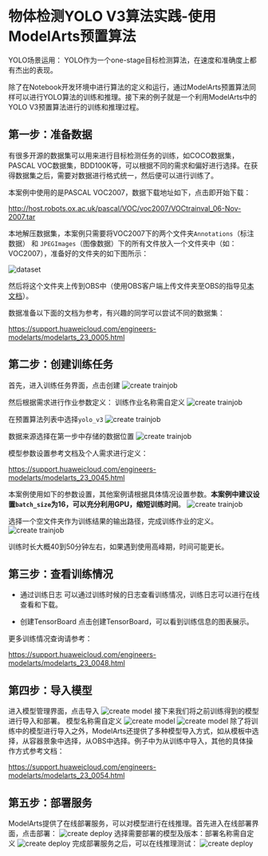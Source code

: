 # 物体检测YOLO V3算法实践-使用ModelArts预置算法

YOLO场景运用：
YOLO作为一个one-stage目标检测算法，在速度和准确度上都有杰出的表现。

除了在Notebook开发环境中进行算法的定义和运行，通过ModelArts预置算法同样可以进行YOLO算法的训练和推理。接下来的例子就是一个利用ModelArts中的YOLO V3预置算法进行的训练和推理过程。

## 第一步：准备数据

有很多开源的数据集可以用来进行目标检测任务的训练，如COCO数据集，PASCAL VOC数据集，BDD100K等，可以根据不同的需求和偏好进行选择。在获得数据集之后，需要对数据进行格式统一，然后便可以进行训练了。

本案例中使用的是PASCAL VOC2007，数据下载地址如下，点击即开始下载：

http://host.robots.ox.ac.uk/pascal/VOC/voc2007/VOCtrainval_06-Nov-2007.tar

本地解压数据集，本案例只需要将VOC2007下的两个文件夹`Annotations`（标注数据） 和 `JPEGImages`（图像数据）下的所有文件放入一个文件夹中（如：VOC2007），准备好的文件夹的如下图所示：

![dataset](./img/dataset.png)

然后将这个文件夹上传到OBS中（使用OBS客户端上传文件夹至OBS的指导见[本文档](https://support.huaweicloud.com/qs-obs/obs_qs_0002.html)）。

数据准备以下面的文档为参考，有兴趣的同学可以尝试不同的数据集：

https://support.huaweicloud.com/engineers-modelarts/modelarts_23_0005.html

## 第二步：创建训练任务

首先，进入训练任务界面，点击创建
![create trainjob](./img/create_trainjob_0.png)

然后根据需求进行作业参数定义：
训练作业名称需自定义
![create trainjob](./img/create_trainjob_1.png)

在预置算法列表中选择`yolo_v3`
![create trainjob](./img/create_trainjob_2.png)

数据来源选择在第一步中存储的数据位置
![create trainjob](./img/create_trainjob_3.png)

模型参数设置参考文档及个人需求进行定义：

https://support.huaweicloud.com/engineers-modelarts/modelarts_23_0045.html

本案例使用如下的参数设置，其他案例请根据具体情况设置参数。**本案例中建议设置`batch_size`为16，可以充分利用GPU，缩短训练时间**。
![create trainjob](./img/create_trainjob_6.png)

选择一个空文件夹作为训练结果的输出路径，完成训练作业的定义。
![create trainjob](./img/create_trainjob_5.png)

训练时长大概40到50分钟左右，如果遇到使用高峰期，时间可能更长。

## 第三步：查看训练情况

- 通过训练日志
可以通过训练时候的日志查看训练情况，训练日志可以进行在线查看和下载。

- 创建TensorBoard
点击创建TensorBoard，可以看到训练信息的图表展示。

更多训练情况查询请参考：

https://support.huaweicloud.com/engineers-modelarts/modelarts_23_0048.html

## 第四步：导入模型
进入模型管理界面，点击导入
![create model](./img/create_model_0.png)
接下来我们将之前训练得到的模型进行导入和部署。
模型名称需自定义
![create model](./img/create_model_1.png)
![create model](./img/create_model_2.png)
除了将训练中的模型进行导入之外，ModelArts还提供了多种模型导入方式，如从模板中选择，从容器景象中选择，从OBS中选择。例子中为从训练中导入，其他的具体操作方式参考文档：

https://support.huaweicloud.com/engineers-modelarts/modelarts_23_0054.html

## 第五步：部署服务
ModelArts提供了在线部署服务，可以对模型进行在线推理。首先进入在线部署界面，点击部署：
![create deploy](./img/create_deploy_0.png)
选择需要部署的模型及版本：部署名称需自定义
![create deploy](./img/create_deploy_1.png)
完成部署服务之后，可以在线推理测试：
![create deploy](./img/create_deploy_2.png)

